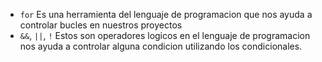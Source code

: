 * `for`
Es una herramienta del lenguaje de programacion que nos ayuda a controlar bucles en nuestros proyectos
* `&&`, `||`, `!`
Estos son operadores logicos en el lenguaje de programacion nos ayuda a controlar alguna condicion utilizando los condicionales.